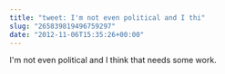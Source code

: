 ```yaml
---
title: "tweet: I'm not even political and I thi"
slug: "265839819496759297"
date: "2012-11-06T15:35:26+00:00"
---
```

I'm not even political and I think that needs some work.